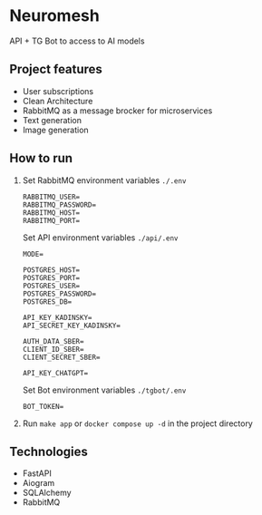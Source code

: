 # Neuromesh
API + TG Bot to access to AI models

## Project features
* User subscriptions
* Clean Architecture
* RabbitMQ as a message brocker for microservices
* Text generation
* Image generation

## How to run
1. Set RabbitMQ environment variables `./.env`
    ```
    RABBITMQ_USER=
    RABBITMQ_PASSWORD=
    RABBITMQ_HOST=
    RABBITMQ_PORT=
    ```
    Set API environment variables `./api/.env`
    ```
    MODE=

    POSTGRES_HOST=
    POSTGRES_PORT=
    POSTGRES_USER=
    POSTGRES_PASSWORD=
    POSTGRES_DB=

    API_KEY_KADINSKY=
    API_SECRET_KEY_KADINSKY=

    AUTH_DATA_SBER=
    CLIENT_ID_SBER=
    CLIENT_SECRET_SBER=

    API_KEY_CHATGPT=
    ```
    Set Bot environment variables `./tgbot/.env`
    ```
    BOT_TOKEN=
    ```

2. Run `make app` or `docker compose up -d` in the project directory

## Technologies
* FastAPI
* Aiogram
* SQLAlchemy
* RabbitMQ
